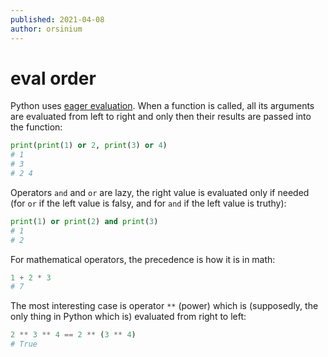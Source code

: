 ```yaml
---
published: 2021-04-08
author: orsinium
---
```


# eval order

Python uses [eager evaluation](https://en.wikipedia.org/wiki/Eager_evaluation). When a function is called, all its arguments are evaluated from left to right and only then their results are passed into the function:

```python
print(print(1) or 2, print(3) or 4)
# 1
# 3
# 2 4
```

Operators `and` and `or` are lazy, the right value is evaluated only if needed (for `or` if the left value is falsy, and for `and` if the left value is truthy):

```python
print(1) or print(2) and print(3)
# 1
# 2
```

For mathematical operators, the precedence is how it is in math:

```python
1 + 2 * 3
# 7
```

The most interesting case is operator `**` (power) which is (supposedly, the only thing in Python which is) evaluated from right to left:

```python
2 ** 3 ** 4 == 2 ** (3 ** 4)
# True
```
